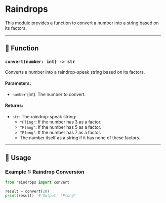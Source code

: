 # Raindrops

This module provides a function to convert a number into a string based on its factors.

---

## 📝 Function

### `convert(number: int) -> str`
Converts a number into a raindrop-speak string based on its factors.

#### Parameters:
- `number` (int): The number to convert.

#### Returns:
- `str`: The raindrop-speak string:
  - `"Pling"`: If the number has 3 as a factor.
  - `"Plang"`: If the number has 5 as a factor.
  - `"Plong"`: If the number has 7 as a factor.
  - The number itself as a string if it has none of these factors.

---

## 🚀 Usage

### Example 1: Raindrop Conversion
```python
from raindrops import convert

result = convert(28)
print(result)  # Output: "Plong"